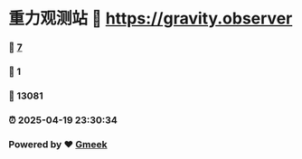# 重力观测站 :link: https://gravity.observer 
### :page_facing_up: [7](https://gravity.observer/tag.html) 
### :speech_balloon: 1 
### :hibiscus: 13081 
### :alarm_clock: 2025-04-19 23:30:34 
### Powered by :heart: [Gmeek](https://github.com/Meekdai/Gmeek)
